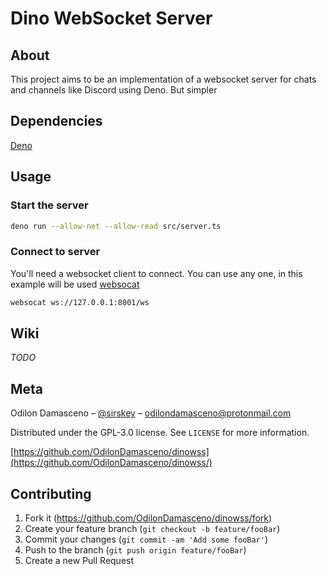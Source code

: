 # Dino WebSocket Server

## About

This project aims to be an implementation of a websocket server for chats and channels like Discord using Deno. But simpler

## Dependencies

[Deno](https://deno.land)

## Usage

### Start the server
 
```bash
deno run --allow-net --allow-read src/server.ts 
```

### Connect to server

You'll need a websocket client to connect. You can use any one, in this example will be used [websocat](https://github.com/vi/websocat)

```bash
websocat ws://127.0.0.1:8001/ws
```

## Wiki

_TODO_

## Meta

Odilon Damasceno – [@sirskey](https://twitter.com/sirskey) – odilondamasceno@protonmail.com

Distributed under the GPL-3.0 license. See ``LICENSE`` for more information.

[https://github.com/OdilonDamasceno/dinowss](https://github.com/OdilonDamasceno/dinowss/)

## Contributing

1. Fork it (<https://github.com/OdilonDamasceno/dinowss/fork>)
2. Create your feature branch (`git checkout -b feature/fooBar`)
3. Commit your changes (`git commit -am 'Add some fooBar'`)
4. Push to the branch (`git push origin feature/fooBar`)
5. Create a new Pull Request
